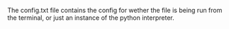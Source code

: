 The config.txt file contains the config for wether the file is being run from the terminal, or just an instance of the python interpreter.
